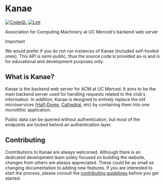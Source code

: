 # Kanae

[![CodeQL](https://github.com/UCMercedACM/kanae/actions/workflows/codeql.yml/badge.svg)](https://github.com/UCMercedACM/kanae/actions/workflows/codeql.yml) [![Lint](https://github.com/UCMercedACM/kanae/actions/workflows/lint.yml/badge.svg)](https://github.com/UCMercedACM/kanae/actions/workflows/lint.yml)

Association for Computing Machinery at UC Merced's backend web server

> [!IMPORTANT]
> We would prefer if you do not run instances of Kanae (included self-hosted ones). This API is semi-public, thus the source code is provided as-is and is for educational and development purposes only.

## What is Kanae?

Kanae is the backend web server for ACM at UC Merced. It aims to be the main backend server used for handling
requests related to the club's information. In addition, Kanae is designed to entirely replace the
old microservices ([Half-Dome](https://github.com/UCMercedACM/Half-Dome), [Cathedral](https://github.com/UCMercedACM/Cathedral), etc)
by containing them into one monolithic application.

Public data can be queried without authentication, but most of the endpoints are locked behind an authentication layer.

## Contributing

Contributions to Kanae are always welcomed. Although there is an dedicated development team solely focused on building the website, changes from others are always appreciated.
These could be as small as changing documentation to adding new features. If you are interested to start the process, please consult the [contributing guidelines](./github/CONTRIBUTING.md) before you get started.

